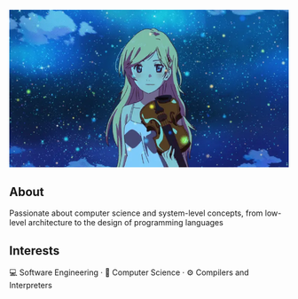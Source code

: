 ![Kaori Miyazono from Your Lie in April](kaori.webp)

## About
Passionate about computer science and system-level concepts, from low-level architecture to the design of programming languages 

## Interests
💻 Software Engineering · 🧮 Computer Science · ⚙️ Compilers and Interpreters
